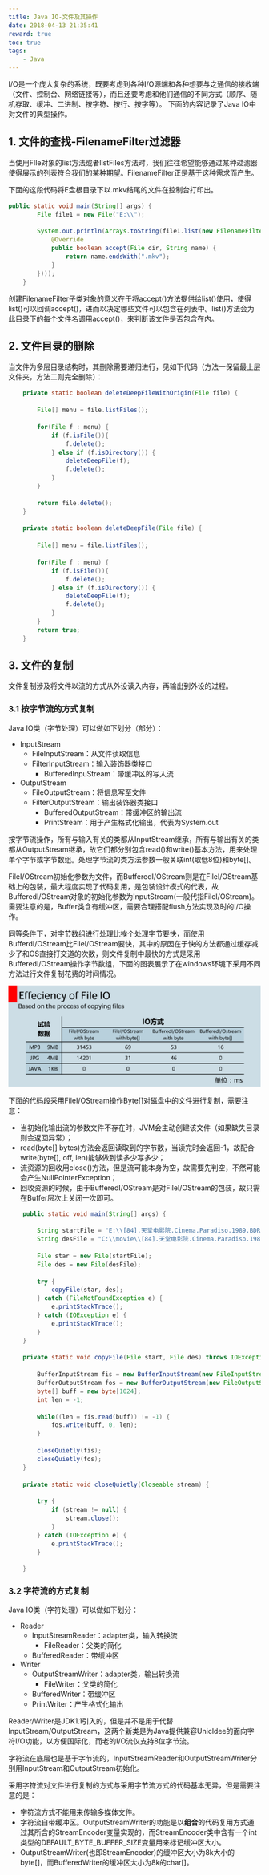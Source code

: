 ```yaml
---
title: Java IO-文件及其操作
date: 2018-04-13 21:35:41
reward: true
toc: true
tags: 
    - Java
---
```

I/O是一个庞大复杂的系统，既要考虑到各种I/O源端和各种想要与之通信的接收端（文件、控制台、网络链接等），而且还要考虑和他们通信的不同方式（顺序、随机存取、缓冲、二进制、按字符、按行、按字等）。
下面的内容记录了Java IO中对文件的典型操作。
<!--MORE-->

## 1. 文件的查找-FilenameFilter过滤器
当使用FIle对象的list方法或者listFiles方法时，我们往往希望能够通过某种过滤器使得展示的列表符合我们的某种期望。FilenameFilter正是基于这种需求而产生。

下面的这段代码将E盘根目录下以.mkv结尾的文件在控制台打印出。

```java
public static void main(String[] args) {
        File file1 = new File("E:\\");

        System.out.println(Arrays.toString(file1.list(new FilenameFilter() {
            @Override
            public boolean accept(File dir, String name) {
                return name.endsWith(".mkv");
            }
        })));
    }
```

创建FilenameFilter子类对象的意义在于将accept()方法提供给list()使用，使得list()可以回调accept()，进而以决定哪些文件可以包含在列表中。list()方法会为此目录下的每个文件名调用accept()，来判断该文件是否包含在内。

## 2. 文件目录的删除
当文件为多层目录结构时，其删除需要递归进行，见如下代码（方法一保留最上层文件夹，方法二则完全删除）：

```java
    private static boolean deleteDeepFileWithOrigin(File file) {

        File[] menu = file.listFiles();

        for(File f : menu) {
            if (f.isFile()){
                f.delete();
            } else if (f.isDirectory()) {
                deleteDeepFile(f);
                f.delete();
            }
        }

        return file.delete();
    }

    private static boolean deleteDeepFile(File file) {

        File[] menu = file.listFiles();

        for(File f : menu) {
            if (f.isFile()){
                f.delete();
            } else if (f.isDirectory()) {
                deleteDeepFile(f);
                f.delete();
            }
        }
        return true;
    }
```

## 3. 文件的复制
文件复制涉及将文件以流的方式从外设读入内存，再输出到外设的过程。

### 3.1 按字节流的方式复制
Java IO类（字节处理）可以做如下划分（部分）：
* InputStream
	* FileInputStream：从文件读取信息
	* FilterInputStream：输入装饰器类接口
		* BufferedInpuStream：带缓冲区的写入流
* OutputStream
	* FileOutputStream：将信息写至文件
	* FilterOutputStream：输出装饰器类接口
		* BufferedOutputStream：带缓冲区的输出流
		* PrintStream：用于产生格式化输出，代表为System.out

按字节流操作，所有与输入有关的类都从InputStream继承，所有与输出有关的类都从OutputStream继承，故它们都分别包含read()和write()基本方法，用来处理单个字节或字节数组。处理字节流的类方法参数一般关联int(取低8位)和byte[]。

FileI/OStream初始化参数为文件，而BufferedI/OStream则是在FileI/OStream基础上的包装，最大程度实现了代码复用，是包装设计模式的代表，故BufferedI/OStream对象的初始化参数为InputStream(一般代指FileI/OStream)。需要注意的是，Buffer类含有缓冲区，需要合理搭配flush方法实现及时的I/O操作。

同等条件下，对字节数组进行处理比挨个处理字节要快，而使用BufferdI/OStream比FileI/OStream要快，其中的原因在于快的方法都通过缓存减少了和OS直接打交道的次数，则文件复制中最快的方式是采用BufferedI/OStream操作字节数组，下面的图表展示了在windows环境下采用不同方法进行文件复制花费的时间情况。

![File_IO_Time](java-io-file/File_IO_Time.png)

下面的代码段采用FileI/OStream操作Byte[]对磁盘中的文件进行复制，需要注意：
* 当初始化输出流的参数文件不存在时，JVM会主动创建该文件（如果缺失目录则会返回异常）；
* read(byte[] bytes)方法会返回读取到的字节数，当读完时会返回-1，故配合write(byte[], off, len)能够做到读多少写多少；
* 流资源的回收用close()方法，但是流可能本身为空，故需要先判空，不然可能会产生NullPointerException；
* 回收资源的时候，由于BufferedI/OStream是对FileI/OStream的包装，故只需在Buffer层次上关闭一次即可。

```java
    public static void main(String[] args) {

        String startFile = "E:\\[84].天堂电影院.Cinema.Paradiso.1989.BDRip.x264.2Audio.AAC.miniSD-TLF.mkv";
        String desFile = "C:\\movie\\[84].天堂电影院.Cinema.Paradiso.1989.BDRip.x264.2Audio.AAC.miniSD-TLF.mkv";

        File star = new File(startFile);
        File des = new File(desFile);

        try {
            copyFile(star, des);
        } catch (FileNotFoundException e) {
            e.printStackTrace();
        } catch (IOException e) {
            e.printStackTrace();
        }
    }

    private static void copyFile(File start, File des) throws IOException {

        BufferInputStream fis = new BufferInputStream(new FileInputStream(start));
        BufferOutputStream fos = new BufferOutputStream(new FileOutputStream(des));
        byte[] buff = new byte[1024];
        int len = -1;

        while((len = fis.read(buff)) != -1) {
            fos.write(buff, 0, len);
        }

        closeQuietly(fis);
        closeQuietly(fos);
    }

    private static void closeQuietly(Closeable stream) {
        
        try {
            if (stream != null) {
                stream.close(); 
            }
        } catch (IOException e) {
            e.printStackTrace(); 
        }
        
    }
```

### 3.2 字符流的方式复制

Java IO类（字符处理）可以做如下划分：
* Reader
	* InputStreamReader：adapter类，输入转换流
		* FileReader：父类的简化
	* BufferedReader：带缓冲区
* Writer
	* OutputStreamWriter：adapter类，输出转换流
		* FileWriter：父类的简化
	* BufferedWriter：带缓冲区
	* PrintWriter：产生格式化输出

Reader/Writer是JDK1.1引入的，但是并不是用于代替InputStream/OutputStream，这两个新类是为Java提供兼容Unicldee的面向字符I/O功能，以方便国际化，而老的I/O流仅支持8位字节流。

字符流在底层也是基于字节流的，InputStreamReader和OutputStreamWriter分别用InputStream和OutputStream初始化。

采用字符流对文件进行复制的方式与采用字节流方式的代码基本无异，但是需要注意的是：
* 字符流方式不能用来传输多媒体文件。
* 字符流自带缓冲区。OutputStreamWriter的功能是以**组合**的代码复用方式通过其所含的StreamEncoder变量实现的，而StreamEncoder类中含有一个int类型的DEFAULT_BYTE_BUFFER_SIZE变量用来标记缓冲区大小。
* OutputStreamWriter(也即StreamEncoder)的缓冲区大小为8k大小的byte[]，而BufferedWriter的缓冲区大小为8k的char[]。
